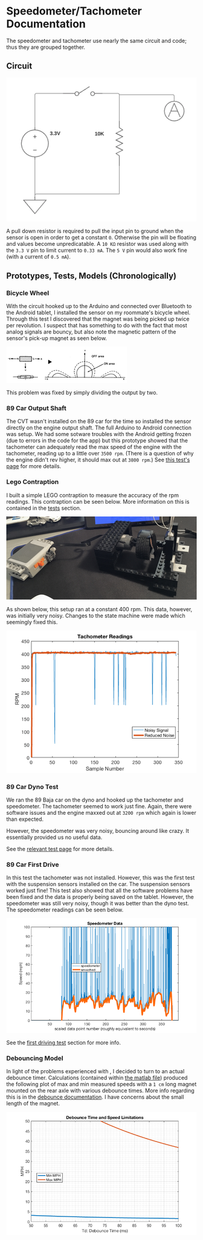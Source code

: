 # Speedometer/Tachometer Documentation

The speedometer and tachometer use nearly the same circuit and code; thus they are grouped together.


## Circuit

![circuit](sensor_circuit.png)

A pull down resistor is required to pull the input pin to ground when the sensor is open in order to get a constant ``0``. Otherwise the pin will be floating and values become unpredicatable. A ``10 KΩ`` resistor was used along with the ``3.3 V`` pin to limit current to ``0.33 mA``. The ``5 V`` pin would also work fine (with a current of ``0.5 mA``).

## Prototypes, Tests, Models (Chronologically)

### Bicycle Wheel

With the circuit hooked up to the Arduino and connected over Bluetooth to the Android tablet, I installed the sensor on my roommate's bicycle wheel. Through this test I discovered that the magnet was being picked up twice per revolution. I suspect that has something to do with the fact that most analog signals are bouncy, but also note the magnetic pattern of the sensor's pick-up magnet as seen below.

![mangetic patterns](aleph/horizontal.gif)

This problem was fixed by simply dividing the output by two.

### 89 Car Output Shaft

The CVT wasn't installed on the 89 car for the time so installed the sensor directly on the engine output shaft. The full Arduino to Android connection was setup. We had some sotware troubles with the Android getting frozen (due to errors in the code for the app) but this prototype showed that the tachometer can adequately read the max speed of the engine with the tachometer, reading up to a little over ``3500 rpm``. (There is a question of why the engine didn't rev higher, it should max out at ``3800 rpm``.) See [this test's page](../tests/tachometer_output_shaft) for more details.

### Lego Contraption

I built a simple LEGO contraption to measure the accuracy of the rpm readings. This contraption can be seen below. More information on this is contained in the [tests](../tests/lego_tachometer/) section.

![LEGO setup](../tests/lego_tachometer/lego_contraption.jpg)

As shown below, this setup ran at a constant 400 rpm. This data, however, was initially very noisy. Changes to the state machine were made which seemingly fixed this.

![tachometer noise](../tests/lego_tachometer/noise_reduction.png)

### 89 Car Dyno Test

We ran the 89 Baja car on the dyno and hooked up the tachometer and speedometer. The tachometer seemed to work just fine. Again, there were software issues and the engine maxxed out at ``3200 rpm`` which again is lower than expected.

However, the speedometer was very noisy, bouncing around like crazy. It essentially provided us no useful data.

See the [relevant test page](../speedotachometer_car_dyno/) for more details.

### 89 Car First Drive

In this test the tachometer was not installed. However, this was the first test with the suspension sensors installed on the car. The suspension sensors worked just fine! This test also showed that all the software problems have been fixed and the data is properly being saved on the tablet. However, the speedometer was still very noisy, though it was better than the dyno test. The speedometer readings can be seen below.

![noisy speedometer data](../tests/driving_tests/2018-02-17_first_instrumentation_test/plots/speedo_smooth.png)

See the [first driving test](../tests/driving_tests/2018-02-17_first_instrumentation_test/) section for more info.

### Debouncing Model

In light of the problems experienced with , I decided to turn to an actual debounce timer. Calculations (contained within [the matlab file](debounce_timer.m)) produced the following plot of max and min measured speeds with a ``1 cm`` long magnet mounted on the rear axle with various debounce times. More info regarding this is in the [debounce documentation](debouncing.md). I have concerns about the small length of the magnet.

![debounce times](debounce_timer.png)
